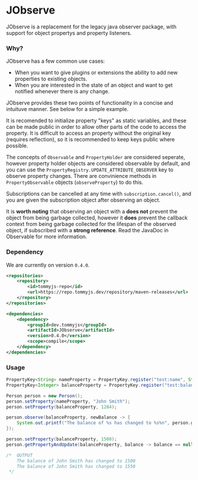 # JObserve
 JObserve is a replacement for the legacy java observer package, with support for object propertys and property listeners.

### Why?
JObserve has a few common use cases:
- When you want to give plugins or extensions the ability to add new properties to existing objects.
- When you are interested in the state of an object and want to get notified whenever there is any change.

JObserve provides these two points of functionality in a concise and intuituve manner. See below for a simple example.

It is recomended to initialize property "keys" as static variables, and these can be made public in order to allow other parts of the code to access the property. It is difficult to access an property without the original key (requires reflection), so it is recommended to keep keys public where possible.

The concepts of `Observable` and `PropertyHolder` are considered seperate, however property holder objects are considered observable by default, and you can use the `PropertyRegistry.UPDATE_ATTRIBUTE_OBSERVER` key to observe property changes. There are convinience methods in `PropertyObservable` objects (`observeProperty`) to do this.

Subscriptions can be cancelled at any time with `subscription.cancel()`, and you are given the subscription object after observing an object.

It is **worth noting** that observing an object with a **does not** prevent the object from being garbage collected, however it **does** prevent the callback context from being garbage collected for the lifespan of the observed object, if subscribed with a **strong reference**. Read the JavaDoc in Observable for more information.

### Dependency

We are currently on version `0.4.0`.

```xml
<repositories>
    <repository>
        <id>tommyjs-repo</id>
        <url>https://repo.tommyjs.dev/repository/maven-releases</url>
    </repository>
</repositories>

<dependencies>
    <dependency>
        <groupId>dev.tommyjs</groupId>
        <artifactId>JObserve</artifactId>
        <version>0.4.0</version>
        <scope>compile</scope>
    </dependency>
</dependencies>
```

### Usage
```java
PropertyKey<String> nameProperty = PropertyKey.register("test:name", String.class);
PropertyKey<Integer> balanceProperty = PropertyKey.register("test:balance", Integer.class);

Person person = new Person();
person.setProperty(nameProperty, "John Smith");
person.setProperty(balanceProperty, 1284);

person.observe(balanceProperty, newBalance -> {
    System.out.printf("The balance of %s has changed to %s%n", person.getProperty(nameProperty), newBalance);
});

person.setProperty(balanceProperty, 1500);
person.getPropertyAndUpdate(balanceProperty, balance -> balance == null ? 0 : balance + 50);

/*  OUTPUT
    The balance of John Smith has changed to 1500
    The balance of John Smith has changed to 1550
 */
```